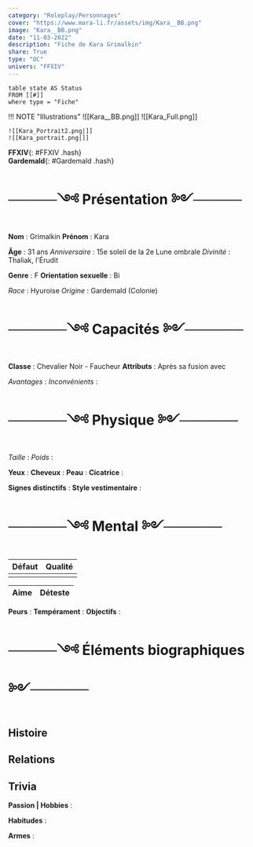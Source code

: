 ```yaml
---
category: "Roleplay/Personnages"
cover: "https://www.mara-li.fr/assets/img/Kara__BB.png"
image: "Kara__BB.png"
date: "11-03-2022"
description: "Fiche de Kara Grimalkin"
share: True
type: "OC"
univers: "FFXIV"
---
```

```dataview
table state AS Status
FROM [[#]]
where type = "Fiche"
```


!!! NOTE "Illustrations"
	![[Kara__BB.png]] 
	![[Kara_Full.png]]
	
	![[Kara_Portrait2.png|]]
	![[Kara_portrait.png|]]

**FFXIV**{: #FFXIV .hash}  
 **Gardemald**{: #Gardemald .hash}  

# ─────༺ Présentation ༻─────

**Nom** : Grimalkin
**Prénom** : Kara

**Âge** : 31 ans
*Anniversaire* : 15e soleil de la 2e Lune ombrale 
*Divinité* : Thaliak, l'Érudit 

**Genre** : F
**Orientation sexuelle** : Bi

*Race* : Hyuroise 
*Origine* : Gardemald (Colonie)
# ──────༺ Capacités ༻──────
**Classe** : Chevalier Noir - Faucheur 
**Attributs** : Après sa fusion avec 

*Avantages* : 
*Inconvénients* :

# ──────༺ Physique ༻────── 
*Taille* : 
*Poids* : 

**Yeux** : 
**Cheveux** : 
**Peau** : 
**Cicatrice** : 

**Signes distinctifs** :
**Style vestimentaire** : 


# ──────༺ Mental ༻────── 
| Défaut | Qualité |
| ------ | ------- |
|        |         |

| Aime | Déteste |
| ---- | ------- |

**Peurs** : 
**Tempérament** : 
**Objectifs** : 

# ─────༺ Éléments biographiques ༻────── 
## Histoire

## Relations

## Trivia
**Passion | Hobbies** :

**Habitudes** :

**Armes** :
